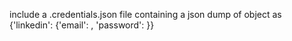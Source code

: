 include a .credentials.json file containing a json dump of object
as {'linkedin': {'email': <email>, 'password': <password>}}
